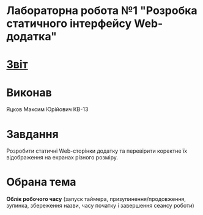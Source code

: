 # Лабораторна робота №1 "Розробка статичного інтерфейсу Web-додатка"

# [Звіт](https://docs.google.com/document/d/1QoreH4B7FJvJBbiYRG4Y3TyI0qHLDw4SfEAgOm_OXPU/edit)

# Виконав
Яцков Максим Юрійович КВ-13

# Завдання
Розробити статичні Web-сторінки додатку та перевірити коректне їх відображення на екранах різного розміру.

# Обрана тема
**Облік робочого часу** (запуск таймера, призупинення/продовження, зупинка, збереження назви, часу початку і завершення сеансу роботи)